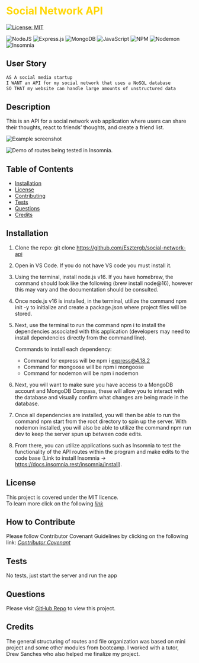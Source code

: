 # <span style="color:gold">Social Network API</span>
 
[![License: MIT](https://img.shields.io/badge/License-MIT-yellow.svg)](https://opensource.org/licenses/MIT)


![NodeJS](https://img.shields.io/badge/node.js-6DA55F?style=for-the-badge&logo=node.js&logoColor=white)
![Express.js](https://img.shields.io/badge/express.js-%23404d59.svg?style=for-the-badge&logo=express&logoColor=%2361DAFB)
![MongoDB](https://img.shields.io/badge/MongoDB-%234ea94b.svg?style=for-the-badge&logo=mongodb&logoColor=white)
![JavaScript](https://img.shields.io/badge/javascript-%23323330.svg?style=for-the-badge&logo=javascript&logoColor=%23F7DF1E)
![NPM](https://img.shields.io/badge/NPM-%23CB3837.svg?style=for-the-badge&logo=npm&logoColor=white)
![Nodemon](https://img.shields.io/badge/NODEMON-%23323330.svg?style=for-the-badge&logo=nodemon&logoColor=%BBDEAD)
![Insomnia](https://img.shields.io/badge/Insomnia-black?style=for-the-badge&logo=insomnia&logoColor=5849BE)


  
## User Story

```md
AS A social media startup
I WANT an API for my social network that uses a NoSQL database
SO THAT my website can handle large amounts of unstructured data
```

## Description 

This is an API for a social network web application where users can share their thoughts, react to friends’ thoughts, and create a friend list. 


![Example screenshot]()

![Demo of routes being tested in Insomnia.]()

## Table of Contents
* [Installation](#installation)
* [License](#license)
* [Contributing](#contributing)
* [Tests](#tests)
* [Questions](#questions)
* [Credits](#credits)

  
## Installation 
1. Clone the repo:
   git clone https://github.com/Esztergb/social-network-api

2. Open in VS Code. If you do not have VS code you must install it.

3. Using the terminal, install node.js v16. If you have homebrew, the command should look like the following (brew install node@16), however this may vary and the documentation should be consulted.

4. Once node.js v16 is installed, in the terminal, utilize the command npm init -y to initialize and create a package.json where project files will be stored.

5. Next, use the terminal to run the command npm i to install the dependencies associated with this application (developers may need to install dependencies directly from the command line).

   Commands to install each dependency:

   - Command for express will be npm i express@4.18.2
   - Command for mongoose will be npm i mongoose
   - Command for nodemon will be npm i nodemon
   
6. Next, you will want to make sure you have access to a MongoDB account and MongoDB Compass, these will allow you to interact with the database and visually confirm what changes are being made in the database. 

7. Once all dependencies are installed, you will then be able to run the command npm start from the root directory to spin up the server. With nodemon installed, you will also be able to utilize the command npm run dev to keep the server spun up between code edits.

8. From there, you can utilize applications such as Insomnia to test the functionality of the API routes within the program and make edits to the code base (Link to install Insomnia -> https://docs.insomnia.rest/insomnia/install).


## License
This project is covered under the MIT licence.  
To learn more click on the following *[link](https://opensource.org/licenses/MIT)*

## How to Contribute 
Please follow Contributor Covenant Guidelines by clicking on the following link: 
*[Contributor Covenant](https://www.contributor-covenant.org/)*

## Tests
No tests, just start the server and run the app 

## Questions
Please visit [GitHub Repo](https://github.com/Esztergb/social-network-api) to view this project.


##  Credits
The general structuring of routes and file organization was based on mini project and some other modules from bootcamp. I worked with a tutor, Drew Sanches who also helped me finalize my project. 




